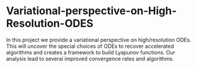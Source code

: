 # Variational-perspective-on-High-Resolution-ODES

In this project we provide a variational perspective on high/resolution ODEs. This will uncover the special choices of ODEs to recover accelerated algorithms and creates a framework
to build Lyapunov functions. Our analysis lead to several improved convergence rates and algorithms.
